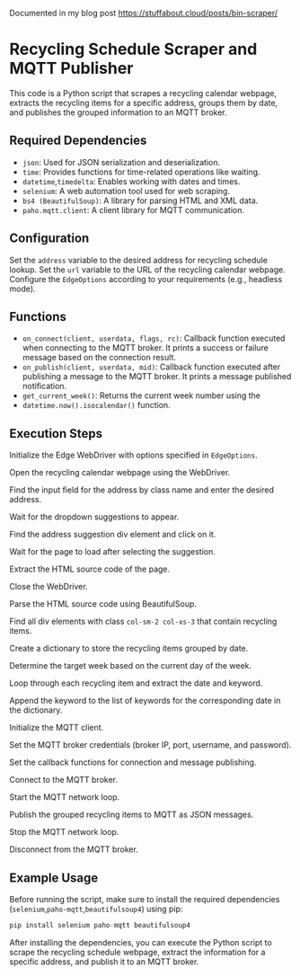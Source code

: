 Documented in my blog post https://stuffabout.cloud/posts/bin-scraper/ 

# Recycling Schedule Scraper and MQTT Publisher #
This code is a Python script that scrapes a recycling calendar webpage, extracts the recycling items for a specific address, groups them by date, and publishes the grouped information to an MQTT broker.

## Required Dependencies ##
* `json`: Used for JSON serialization and deserialization.
* `time`: Provides functions for time-related operations like waiting.
* `datetime`,`timedelta`: Enables working with dates and times.
* `selenium`: A web automation tool used for web scraping.
* `bs4 (BeautifulSoup)`: A library for parsing HTML and XML data.
* `paho.mqtt.client`: A client library for MQTT communication.
  
## Configuration ##
Set the `address` variable to the desired address for recycling schedule lookup.
Set the `url` variable to the URL of the recycling calendar webpage.
Configure the `EdgeOptions` according to your requirements (e.g., headless mode).

## Functions ##
* `on_connect(client, userdata, flags, rc)`: Callback function executed when connecting to the MQTT broker. It prints a success or failure message based on the connection result.
* `on_publish(client, userdata, mid)`: Callback function executed after publishing a message to the MQTT broker. It prints a message published notification.
* `get_current_week()`: Returns the current week number using the 
* `datetime.now().isocalendar()` function.

## Execution Steps ##
Initialize the Edge WebDriver with options specified in `EdgeOptions`.

Open the recycling calendar webpage using the WebDriver.

Find the input field for the address by class name and enter the desired address.

Wait for the dropdown suggestions to appear.

Find the address suggestion div element and click on it.

Wait for the page to load after selecting the suggestion.

Extract the HTML source code of the page.

Close the WebDriver.

Parse the HTML source code using BeautifulSoup.

Find all div elements with class `col-sm-2 col-xs-3` that contain recycling items.

Create a dictionary to store the recycling items grouped by date.

Determine the target week based on the current day of the week.

Loop through each recycling item and extract the date and keyword.

Append the keyword to the list of keywords for the corresponding date in the dictionary.

Initialize the MQTT client.

Set the MQTT broker credentials (broker IP, port, username, and password).

Set the callback functions for connection and message publishing.

Connect to the MQTT broker.

Start the MQTT network loop.

Publish the grouped recycling items to MQTT as JSON messages.

Stop the MQTT network loop.

Disconnect from the MQTT broker.

## Example Usage ##
Before running the script, make sure to install the required dependencies (`selenium`,`paho-mqtt`,`beautifulsoup4`) using pip:
``` python 
pip install selenium paho-mqtt beautifulsoup4
```

After installing the dependencies, you can execute the Python script to scrape the recycling schedule webpage, extract the information for a specific address, and publish it to an MQTT broker.